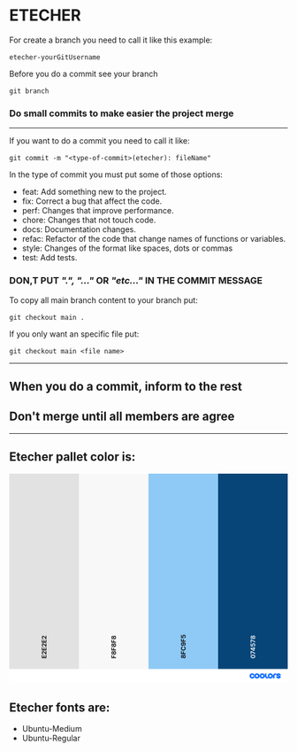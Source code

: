 # ETECHER

For create a branch you need to call it like this example:

    etecher-yourGitUsername

Before you do a commit see your branch

    git branch

### Do small commits to make easier the project merge

---

If you want to do a commit you need to call it like:
    
    git commit -m "<type-of-commit>(etecher): fileName"

In the type of commit you must put some of those options: 

- feat: Add something new to the project.
- fix: Correct a bug that affect the code.
- perf: Changes that improve performance.
- chore: Changes that not touch code.
- docs: Documentation changes.
- refac: Refactor of the code that change names of functions or variables.
- style: Changes of the format like spaces, dots or commas
- test: Add tests.

### DON,T PUT _".", "..."_ OR _"etc..."_ IN THE COMMIT MESSAGE

To copy all main branch content to your branch put:

    git checkout main .

If you only want an specific file put:

    git checkout main <file name>

---

## When you do a commit, inform to the rest
## Don't merge until all members are agree

---

## Etecher pallet color is:
![](./assets/img/palette.png)

## Etecher fonts are:
- Ubuntu-Medium
- Ubuntu-Regular